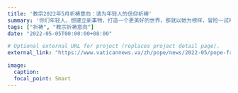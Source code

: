 ```yaml
---
title: '教宗2022年5月祈祷意向：请为年轻人的信仰祈祷'
summary: '你们年轻人，想建立新事物，打造一个更美好的世界，那就以她为榜样，冒险一试吧。请不要忘记，为了跟随圣母玛利亚，你们要分辨并发现耶稣期望你们做什么，而不是你们认为自己能做什么。'
tags: ["祈祷", "教宗祈祷意向"]
date: "2022-05-05T00:00:00+08:00"

# Optional external URL for project (replaces project detail page).
external_link: "https://www.vaticannews.va/zh/pope/news/2022-05/pope-francis-2022-prayer-intent-may-faith-filled-young-people.html"

image:
  caption:
  focal_point: Smart
---
```


